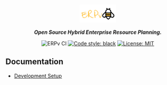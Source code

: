 <span align="center">

<p align="center">
  <img width="100" height="50" src="erpv.png">
</p>

**_Open Source Hybrid Enterprise Resource Planning._**

![ERPv CI](https://github.com/kissops/ERPv/workflows/ERPv%20CI/badge.svg)
[![Code style: black](https://img.shields.io/badge/code%20style-black-black.svg)](https://github.com/ambv/black)
[![License: MIT](https://img.shields.io/badge/License-MIT-blue.svg)](https://opensource.org/licenses/MIT)

</span>

## Documentation

* [Development Setup](https://github.com/kissops/ERPv/wiki/Development-Setup)
